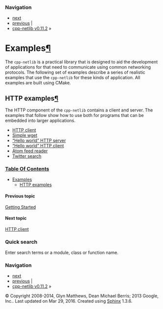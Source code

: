 ### Navigation

-   [next](examples/http/http_client.html "HTTP client")
-   [previous](getting_started.html "Getting Started") |
-   [cpp-netlib v0.11.2](contents.html) »

<span id="id1"></span>

Examples<a href="#examples" class="headerlink" title="Permalink to this headline">¶</a>
=======================================================================================

The `cpp-netlib` is a practical library that is designed to aid the development of applications for that need to communicate using common networking protocols. The following set of examples describe a series of realistic examples that use the `cpp-netlib` for these kinds of application. All examples are built using CMake.

HTTP examples<a href="#http-examples" class="headerlink" title="Permalink to this headline">¶</a>
-------------------------------------------------------------------------------------------------

The HTTP component of the `cpp-netlib` contains a client and server. The examples that follow show how to use both for programs that can be embedded into larger applications.

-   <a href="examples/http/http_client.html" class="reference internal">HTTP client</a>
-   <a href="examples/http/simple_wget.html" class="reference internal">Simple wget</a>
-   <a href="examples/http/hello_world_server.html" class="reference internal">“Hello world” HTTP server</a>
-   <a href="examples/http/hello_world_client.html" class="reference internal">“Hello world” HTTP client</a>
-   <a href="examples/http/atom_reader.html" class="reference internal">Atom feed reader</a>
-   <a href="examples/http/twitter_search.html" class="reference internal">Twitter search</a>

### [Table Of Contents](contents.html)

-   <a href="#" class="reference internal">Examples</a>
    -   <a href="#http-examples" class="reference internal">HTTP examples</a>

#### Previous topic

[Getting Started](getting_started.html "previous chapter")

#### Next topic

[HTTP client](examples/http/http_client.html "next chapter")

### Quick search

Enter search terms or a module, class or function name.

### Navigation

-   [next](examples/http/http_client.html "HTTP client")
-   [previous](getting_started.html "Getting Started") |
-   [cpp-netlib v0.11.2](contents.html) »

© Copyright 2008-2014, Glyn Matthews, Dean Michael Berris; 2013 Google, Inc.. Last updated on Mar 29, 2016. Created using [Sphinx](http://sphinx-doc.org/) 1.3.6.
